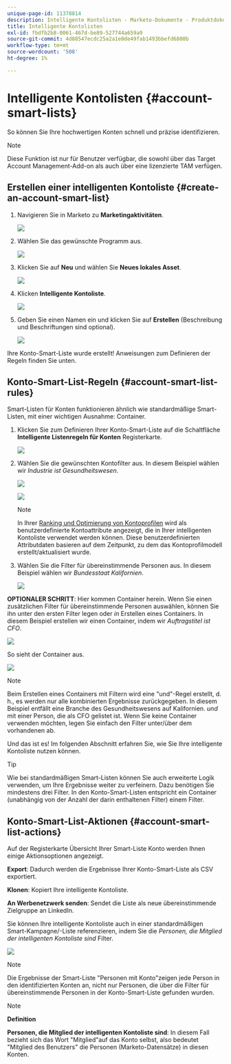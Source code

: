 ```yaml
---
unique-page-id: 11378814
description: Intelligente Kontolisten - Marketo-Dokumente - Produktdokumentation
title: Intelligente Kontolisten
exl-id: fbdfb2b8-0061-467d-be89-527744a659a9
source-git-commit: 4d88547ecdc25a2a1e0de49fab1493bbefd6800b
workflow-type: tm+mt
source-wordcount: '508'
ht-degree: 1%

---
```


# Intelligente Kontolisten {#account-smart-lists}

So können Sie Ihre hochwertigen Konten schnell und präzise identifizieren.

>[!NOTE]
>
>Diese Funktion ist nur für Benutzer verfügbar, die sowohl über das Target Account Management-Add-on als auch über eine lizenzierte TAM verfügen.

## Erstellen einer intelligenten Kontoliste {#create-an-account-smart-list}

1. Navigieren Sie in Marketo zu **Marketingaktivitäten**.

   ![](assets/account-smart-lists-1.png)

1. Wählen Sie das gewünschte Programm aus.

   ![](assets/account-smart-lists-2.png)

1. Klicken Sie auf **Neu** und wählen Sie **Neues lokales Asset**.

   ![](assets/account-smart-lists-3.png)

1. Klicken **Intelligente Kontoliste**.

   ![](assets/account-smart-lists-4.png)

1. Geben Sie einen Namen ein und klicken Sie auf **Erstellen** (Beschreibung und Beschriftungen sind optional).

   ![](assets/account-smart-lists-5.png)

Ihre Konto-Smart-Liste wurde erstellt! Anweisungen zum Definieren der Regeln finden Sie unten.

## Konto-Smart-List-Regeln {#account-smart-list-rules}

Smart-Listen für Konten funktionieren ähnlich wie standardmäßige Smart-Listen, mit einer wichtigen Ausnahme: Container.

1. Klicken Sie zum Definieren Ihrer Konto-Smart-Liste auf die Schaltfläche **Intelligente Listenregeln für Konten** Registerkarte.

   ![](assets/account-smart-lists-6.png)

1. Wählen Sie die gewünschten Kontofilter aus. In diesem Beispiel wählen wir _Industrie ist Gesundheitswesen_.

   ![](assets/account-smart-lists-7.png)

   ![](assets/account-smart-lists-8.png)

   >[!NOTE]
   >
   >In Ihrer [Ranking und Optimierung von Kontoprofilen](/help/marketo/product-docs/target-account-management/account-profiling/account-profiling-ranking-and-tuning.md) wird als benutzerdefinierte Kontoattribute angezeigt, die in Ihrer intelligenten Kontoliste verwendet werden können. Diese benutzerdefinierten Attributdaten basieren auf dem Zeitpunkt, zu dem das Kontoprofilmodell erstellt/aktualisiert wurde.

1. Wählen Sie die Filter für übereinstimmende Personen aus. In diesem Beispiel wählen wir _Bundesstaat Kalifornien_.

   ![](assets/account-smart-lists-9.png)

**OPTIONALER SCHRITT**: Hier kommen Container herein. Wenn Sie einen zusätzlichen Filter für übereinstimmende Personen auswählen, können Sie ihn unter den ersten Filter legen oder _in_ Erstellen eines Containers. In diesem Beispiel erstellen wir einen Container, indem wir _Auftragstitel ist CFO_.

![](assets/account-smart-lists-10.png)

So sieht der Container aus.

![](assets/account-smart-lists-11.png)

>[!NOTE]
>
>Beim Erstellen eines Containers mit Filtern wird eine &quot;und&quot;-Regel erstellt, d. h., es werden nur alle kombinierten Ergebnisse zurückgegeben. In diesem Beispiel entfällt eine Branche des Gesundheitswesens auf Kalifornien. _und_ mit einer Person, die als CFO gelistet ist. Wenn Sie keine Container verwenden möchten, legen Sie einfach den Filter unter/über dem vorhandenen ab.

Und das ist es! Im folgenden Abschnitt erfahren Sie, wie Sie Ihre intelligente Kontoliste nutzen können.

>[!TIP]
>
>Wie bei standardmäßigen Smart-Listen können Sie auch erweiterte Logik verwenden, um Ihre Ergebnisse weiter zu verfeinern. Dazu benötigen Sie mindestens drei Filter. In den Konto-Smart-Listen entspricht ein Container (unabhängig von der Anzahl der darin enthaltenen Filter) einem Filter.

## Konto-Smart-List-Aktionen {#account-smart-list-actions}

Auf der Registerkarte Übersicht Ihrer Smart-Liste Konto werden Ihnen einige Aktionsoptionen angezeigt.

**Export**: Dadurch werden die Ergebnisse Ihrer Konto-Smart-Liste als CSV exportiert.

**Klonen**: Kopiert Ihre intelligente Kontoliste.

**An Werbenetzwerk senden**: Sendet die Liste als neue übereinstimmende Zielgruppe an LinkedIn.

Sie können Ihre intelligente Kontoliste auch in einer standardmäßigen Smart-Kampagne/-Liste referenzieren, indem Sie die _Personen, die Mitglied der intelligenten Kontoliste sind_ Filter.

![](assets/account-smart-lists-12.png)

>[!NOTE]
>
>Die Ergebnisse der Smart-Liste &quot;Personen mit Konto&quot;zeigen jede Person in den identifizierten Konten an, nicht nur Personen, die über die Filter für übereinstimmende Personen in der Konto-Smart-Liste gefunden wurden.

>[!NOTE]
>
>**Definition**
>
>**Personen, die Mitglied der intelligenten Kontoliste sind**: In diesem Fall bezieht sich das Wort &quot;Mitglied&quot;auf das Konto selbst, also bedeutet &quot;Mitglied des Benutzers&quot; die Personen (Marketo-Datensätze) in diesen Konten.
